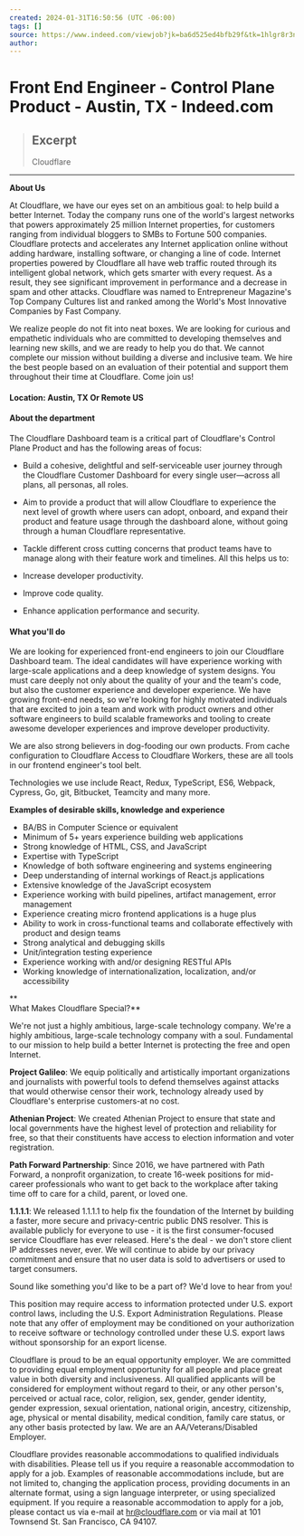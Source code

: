 ```yaml
---
created: 2024-01-31T16:50:56 (UTC -06:00)
tags: []
source: https://www.indeed.com/viewjob?jk=ba6d525ed4bfb29f&tk=1hlgr8r3nk6fe802&from=serp&vjs=3
author: 
---
```


# Front End Engineer - Control Plane Product - Austin, TX - Indeed.com

> ## Excerpt
> Cloudflare

---
**About Us**

At Cloudflare, we have our eyes set on an ambitious goal: to help build a better Internet. Today the company runs one of the world's largest networks that powers approximately 25 million Internet properties, for customers ranging from individual bloggers to SMBs to Fortune 500 companies. Cloudflare protects and accelerates any Internet application online without adding hardware, installing software, or changing a line of code. Internet properties powered by Cloudflare all have web traffic routed through its intelligent global network, which gets smarter with every request. As a result, they see significant improvement in performance and a decrease in spam and other attacks. Cloudflare was named to Entrepreneur Magazine's Top Company Cultures list and ranked among the World's Most Innovative Companies by Fast Company.

We realize people do not fit into neat boxes. We are looking for curious and empathetic individuals who are committed to developing themselves and learning new skills, and we are ready to help you do that. We cannot complete our mission without building a diverse and inclusive team. We hire the best people based on an evaluation of their potential and support them throughout their time at Cloudflare. Come join us!

#### **Location: Austin, TX Or Remote US**

#### **About the department**

The Cloudflare Dashboard team is a critical part of Cloudflare's Control Plane Product and has the following areas of focus:

-   Build a cohesive, delightful and self-serviceable user journey through the Cloudflare Customer Dashboard for every single user—across all plans, all personas, all roles.

-   Aim to provide a product that will allow Cloudflare to experience the next level of growth where users can adopt, onboard, and expand their product and feature usage through the dashboard alone, without going through a human Cloudflare representative.

-   Tackle different cross cutting concerns that product teams have to manage along with their feature work and timelines. All this helps us to:

-   Increase developer productivity.

-   Improve code quality.

-   Enhance application performance and security.

#### **What you'll do**

We are looking for experienced front-end engineers to join our Cloudflare Dashboard team. The ideal candidates will have experience working with large-scale applications and a deep knowledge of system designs. You must care deeply not only about the quality of your and the team's code, but also the customer experience and developer experience. We have growing front-end needs, so we're looking for highly motivated individuals that are excited to join a team and work with product owners and other software engineers to build scalable frameworks and tooling to create awesome developer experiences and improve developer productivity.

We are also strong believers in dog-fooding our own products. From cache configuration to Cloudflare Access to Cloudflare Workers, these are all tools in our frontend engineer's tool belt.

Technologies we use include React, Redux, TypeScript, ES6, Webpack, Cypress, Go, git, Bitbucket, Teamcity and many more.

**Examples of desirable skills, knowledge and experience**

-   BA/BS in Computer Science or equivalent
-   Minimum of 5+ years experience building web applications
-   Strong knowledge of HTML, CSS, and JavaScript
-   Expertise with TypeScript
-   Knowledge of both software engineering and systems engineering
-   Deep understanding of internal workings of React.js applications
-   Extensive knowledge of the JavaScript ecosystem
-   Experience working with build pipelines, artifact management, error management
-   Experience creating micro frontend applications is a huge plus
-   Ability to work in cross-functional teams and collaborate effectively with product and design teams
-   Strong analytical and debugging skills
-   Unit/integration testing experience
-   Experience working with and/or designing RESTful APIs
-   Working knowledge of internationalization, localization, and/or accessibility

**  
What Makes Cloudflare Special?**

We're not just a highly ambitious, large-scale technology company. We're a highly ambitious, large-scale technology company with a soul. Fundamental to our mission to help build a better Internet is protecting the free and open Internet.

**Project Galileo**: We equip politically and artistically important organizations and journalists with powerful tools to defend themselves against attacks that would otherwise censor their work, technology already used by Cloudflare's enterprise customers-at no cost.

**Athenian Project**: We created Athenian Project to ensure that state and local governments have the highest level of protection and reliability for free, so that their constituents have access to election information and voter registration.

**Path Forward Partnership**: Since 2016, we have partnered with Path Forward, a nonprofit organization, to create 16-week positions for mid-career professionals who want to get back to the workplace after taking time off to care for a child, parent, or loved one.

**1.1.1.1**: We released 1.1.1.1 to help fix the foundation of the Internet by building a faster, more secure and privacy-centric public DNS resolver. This is available publicly for everyone to use - it is the first consumer-focused service Cloudflare has ever released. Here's the deal - we don't store client IP addresses never, ever. We will continue to abide by our privacy commitment and ensure that no user data is sold to advertisers or used to target consumers.

Sound like something you'd like to be a part of? We'd love to hear from you!

This position may require access to information protected under U.S. export control laws, including the U.S. Export Administration Regulations. Please note that any offer of employment may be conditioned on your authorization to receive software or technology controlled under these U.S. export laws without sponsorship for an export license.

Cloudflare is proud to be an equal opportunity employer. We are committed to providing equal employment opportunity for all people and place great value in both diversity and inclusiveness. All qualified applicants will be considered for employment without regard to their, or any other person's, perceived or actual race, color, religion, sex, gender, gender identity, gender expression, sexual orientation, national origin, ancestry, citizenship, age, physical or mental disability, medical condition, family care status, or any other basis protected by law. We are an AA/Veterans/Disabled Employer.

Cloudflare provides reasonable accommodations to qualified individuals with disabilities. Please tell us if you require a reasonable accommodation to apply for a job. Examples of reasonable accommodations include, but are not limited to, changing the application process, providing documents in an alternate format, using a sign language interpreter, or using specialized equipment. If you require a reasonable accommodation to apply for a job, please contact us via e-mail at hr@cloudflare.com or via mail at 101 Townsend St. San Francisco, CA 94107.
